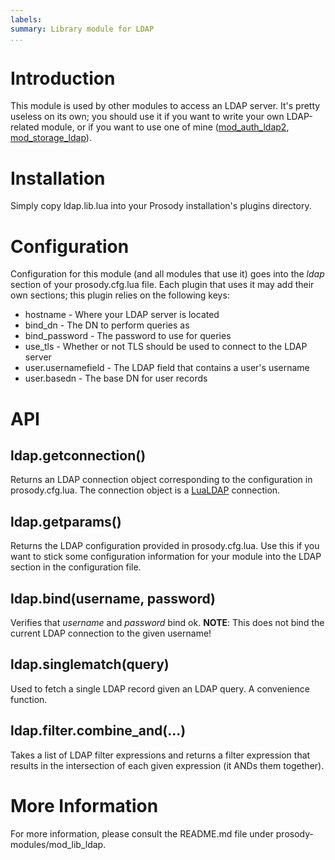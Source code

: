 ```yaml
---
labels:
summary: Library module for LDAP
...
```


Introduction
============

This module is used by other modules to access an LDAP server. It's
pretty useless on its own; you should use it if you want to write your
own LDAP-related module, or if you want to use one of mine
([mod\_auth\_ldap2](mod_auth_ldap2.md),
[mod\_storage\_ldap](mod_storage_ldap.md)).

Installation
============

Simply copy ldap.lib.lua into your Prosody installation's plugins
directory.

Configuration
=============

Configuration for this module (and all modules that use it) goes into
the *ldap* section of your prosody.cfg.lua file. Each plugin that uses
it may add their own sections; this plugin relies on the following keys:

-   hostname - Where your LDAP server is located
-   bind\_dn - The DN to perform queries as
-   bind\_password - The password to use for queries
-   use\_tls - Whether or not TLS should be used to connect to the LDAP
    server
-   user.usernamefield - The LDAP field that contains a user's username
-   user.basedn - The base DN for user records

API
===

ldap.getconnection()
--------------------

Returns an LDAP connection object corresponding to the configuration in
prosody.cfg.lua. The connection object is a
[LuaLDAP](http://www.keplerproject.org/lualdap/) connection.

ldap.getparams()
----------------

Returns the LDAP configuration provided in prosody.cfg.lua. Use this if
you want to stick some configuration information for your module into
the LDAP section in the configuration file.

ldap.bind(username, password)
-----------------------------

Verifies that *username* and *password* bind ok. **NOTE**: This does not
bind the current LDAP connection to the given username!

ldap.singlematch(query)
-----------------------

Used to fetch a single LDAP record given an LDAP query. A convenience
function.

ldap.filter.combine\_and(...)
-----------------------------

Takes a list of LDAP filter expressions and returns a filter expression
that results in the intersection of each given expression (it ANDs them
together).

More Information
================

For more information, please consult the README.md file under
prosody-modules/mod\_lib\_ldap.
